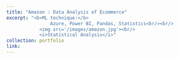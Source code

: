 ```yaml
---
title: "Amazon : Data Analysis of Ecommerce"
excerpt: "<b>ML technique:</b> 
                Azure, Power BI, Pandas, Statistics<br/><br/>
            <img src='/images/amazon.jpg'><br/>
            <i>Statistical Analysis</i>"
collection: portfolio
link: 
---
```

